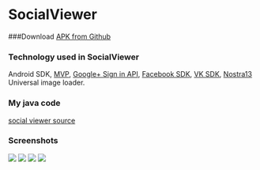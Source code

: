 # SocialViewer
###Download
[APK from Github](https://github.com/SergeyBurlaka/SocialViewer/blob/master/APK/SocialViewer.apk)  

### Technology used in SocialViewer
Android SDK, [MVP](https://github.com/konmik/konmik.github.io/wiki/Introduction-to-Model-View-Presenter-on-Android), [Google+ Sign in API](https://developers.google.com/+/web/signin/), [Facebook SDK](https://developers.facebook.com/docs/android/), [VK SDK](https://vk.com/dev/SDK), [Nostra13](https://github.com/nostra13/Android-Universal-Image-Loader) Universal image loader. 

### My java code 
[social viewer source](https://github.com/SergeyBurlaka/Android-MVP-FacebookSDK-Google-API-SocialViewer-App/tree/master/app/src/main/java/com/test/gotovjet/burlaka/socialviewer)

### Screenshots

<img src="https://github.com/SergeyBurlaka/SocialViewer/blob/master/IMG/Screenshot_2016-08-30-13-54-33.jpg" >
<img src="https://github.com/SergeyBurlaka/SocialViewer/blob/master/IMG/Screenshot_2016-08-30-14-29-44.png" >
<img src="https://github.com/SergeyBurlaka/SocialViewer/blob/master/IMG/Screenshot_2016-08-30-13-54-49.jpg">
<img src="https://github.com/SergeyBurlaka/SocialViewer/blob/master/IMG/Screenshot_2016-08-30-13-54-44.jpg">

